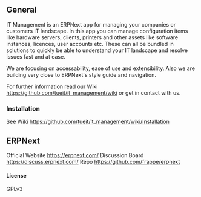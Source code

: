 ## General

IT Management is an ERPNext app for managing your companies or customers IT landscape. In this app you can manage configuration items like hardware servers, clients, printers and other assets like software instances, licences, user accounts etc. These can all be bundled in solutions to quickly be able to understand your IT landscape and resolve issues fast and at ease.

We are focusing on accessability, ease of use and extensibility. Also we are building very close to ERPNext's style guide and navigation.

For further information read our Wiki https://github.com/tueit/it_management/wiki or get in contact with us.

### Installation
See Wiki https://github.com/tueit/it_management/wiki/Installation

## ERPNext
Official Website https://erpnext.com/
Discussion Board https://discuss.erpnext.com/
Repo https://github.com/frappe/erpnext


#### License

GPLv3

